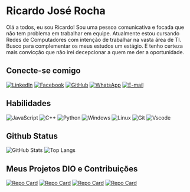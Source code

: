 # Ricardo José Rocha
Olá a todos, eu sou Ricardo!
Sou uma pessoa comunicativa e focada que não tem problema em trabalhar em equipe.
Atualmente estou cursando Redes de Computadores com intenção de trabalhar na vasta área de TI.
Busco para complementar os meus estudos um estágio. 
E tenho certeza mais convicção que não irei decepcionar a quem me der a oportunidade.
## Conecte-se comigo
[![LinkedIn](https://img.shields.io/badge/LinkedIn-0077B5?style=for-the-badge&logo=linkedin&logoColor=white)](https://www.linkedin.com/in/ricardo-josé-r-1b478b12a/)
[![Facebook](https://img.shields.io/badge/Facebook-1877F2?style=for-the-badge&logo=facebook&logoColor=white)](https://www.facebook.com/ricknorris17/)
[![GitHub](https://img.shields.io/badge/GitHub-100000?style=for-the-badge&logo=github&logoColor=white)](https://github.com/rickinform23)
[![WhatsApp](https://img.shields.io/badge/WhatsApp-25D366?style=for-the-badge&logo=whatsapp&logoColor=white)](https://wa.me/55+27+996003500)
[![E-mail](https://img.shields.io/badge/-Email-000?style=for-the-badge&logo=microsoft-outlook&logoColor=007BFF)](mailto:ricardojoserocha2000@hotmail.com)

## Habilidades
![JavaScript](https://img.shields.io/badge/JavaScript-F7DF1E?style=for-the-badge&logo=javascript&logoColor=black)
![C++](https://img.shields.io/badge/C%2B%2B-00599C?style=for-the-badge&logo=c%2B%2B&logoColor=white)
![Python](https://img.shields.io/badge/python-3670A0?style=for-the-badge&logo=python&logoColor=ffdd54)
![Windows](https://img.shields.io/badge/Windows-000?style=for-the-badge&logo=windows&logoColor=2CA5E0)
![Linux](https://img.shields.io/badge/Linux-000?style=for-the-badge&logo=linux&logoColor=FCC624)
![Git](https://img.shields.io/badge/GIT-E44C30?style=for-the-badge&logo=git&logoColor=white)
![Vscode](https://img.shields.io/badge/Vscode-007ACC?style=for-the-badge&logo=visual-studio-code&logoColor=white)
## Github Status
![GitHub Stats](https://github-readme-stats.vercel.app/api?username=rickinform23&theme=transparent&bg_color=000&border_color=30A3DC&show_icons=true&icon_color=30A3DC&title_color=E94D5F&text_color=FFF&hide_title=true&hide=stars)
![Top Langs](https://github-readme-stats-git-masterrstaa-rickstaa.vercel.app/api/top-langs/?username=rickinform23&layout=compact&bg_color=000&border_color=30A3DC&title_color=E94D5F&text_color=FFF)

## Meus Projetos DIO e Contribuições
[![Repo Card](https://github-readme-stats.vercel.app/api/pin/?username=rickinform23&repo=Desafio-Dio-1-Final&bg_color=000&border_color=30A3DC&show_icons=true&icon_color=30A3DC&title_color=E94D5F&text_color=FFF)](https://github.com/rickinform23/Desafio-Dio-1-Final)
[![Repo Card](https://github-readme-stats.vercel.app/api/pin/?username=rickinform23&repo=Desafio-Dio2Final&bg_color=000&border_color=30A3DC&show_icons=true&icon_color=30A3DC&title_color=E94D5F&text_color=FFF)](https://github.com/rickinform23/Desafio-Dio2Final)
[![Repo Card](https://github-readme-stats.vercel.app/api/pin/?username=rickinform23&repo=Desafio-Dio3Final&bg_color=000&border_color=30A3DC&show_icons=true&icon_color=30A3DC&title_color=E94D5F&text_color=FFF)](https://github.com/rickinform23/Desafio-Dio3Final)
[![Repo Card](https://github-readme-stats.vercel.app/api/pin/?username=rickinform23&repo=dio-lab-open-source&bg_color=000&border_color=30A3DC&show_icons=true&icon_color=30A3DC&title_color=E94D5F&text_color=FFF)](https://github.com/rickinform23/dio-lab-open-source)